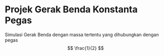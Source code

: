 # Projek Gerak Benda Konstanta Pegas
Simulasi Gerak Benda dengan massa tertentu yang dihubungkan dengan pegas $$ \frac{1}{2} $$
